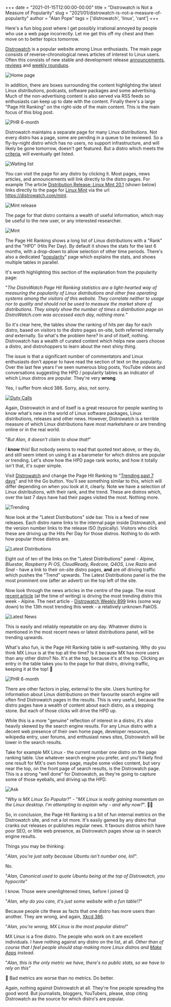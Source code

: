 +++
date = "2021-01-15T12:00:00-00:00"
title = "Distrowatch is Not a Measure of Popularity"
slug = "2021/01/distrowatch-is-not-a-measure-of-popularity"
author = "Alan Pope"
tags = ['distrowatch', 'linux', 'rant']
+++

Here's a fun blog post where I get possibly irrational annoyed by people who use a web page incorrectly. Let me get this off my chest and then move on to better topics tomorrow.

[Distrowatch](https://distrowatch.com/) is a popular website among Linux enthusiasts. The main page consists of reverse-chronological news articles of interest to Linux users. Often this consists of new stable and development release [announcements](https://distrowatch.com/11130), [reviews](https://distrowatch.com/weekly.php?issue=20210111#pakos) and [weekly roundups](https://distrowatch.com/weekly.php?issue=20210104).

![Home page](/blog/images/2021-01-15/homepage.png)

In addition, there are boxes surrounding the content highlighting the latest Linux distributions, podcasts, software packages and some advertising. Much of the non-advertising content is also served via RSS feeds so enthusiasts can keep up to date with the content. Finally there's a large "Page Hit Ranking" on the right-side of the main content. This is the main focus of this blog post.

![PHR 6-month](/blog/images/2021-01-15/6-month.png)

Distrowatch maintains a separate page for many Linux distributions. Not every distro has a page, some are pending in a queue to be reviewed. So a fly-by-night distro which has no users, no support infrastructure, and will likely be gone tomorrow, doesn't get featured. But a distro which meets the [criteria](https://distrowatch.com/dwres.php?resource=submit), will eventually get listed.

![Waiting list](/blog/images/2021-01-15/waitlist.png)

You can visit the page for any distro by clicking it. Most pages, news articles, and announcements will link directly to the distro pages. For example The article [Distribution Release: Linux Mint 20.1](https://distrowatch.com/11128) (shown below) links directly to the page for [Linux Mint](https://distrowatch.com/mint) via the url https://distrowatch.com/mint.

![Mint release](/blog/images/2021-01-15/mint-release.png)

The page for that distro contains a wealth of useful information, which may be useful to the new user, or any interested researcher.

![Mint](/blog/images/2021-01-15/mint.png)

The Page Hit Ranking shows a long list of Linux distributions with a "Rank" and the "HPD" (Hits Per Day). By default it shows the stats for the last 6 months, with a drop-down to allow selection of other time periods. There's also a dedicated "[popularity](https://distrowatch.com/dwres.php?resource=popularity)" page which explains the stats, and shows multiple tables in parallel. 

It's worth highlighting this section of the explanation from the popularity page:

"*The DistroWatch Page Hit Ranking statistics are a light-hearted way of measuring the popularity of Linux distributions and other free operating systems among the visitors of this website. They correlate neither to usage nor to quality and should not be used to measure the market share of distributions. They simply show the number of times a distribution page on DistroWatch.com was accessed each day, nothing more.*"

So it's clear here, the tables show the ranking of hits per day for each distro, based on visitors to the distro pages on-site, both referred internally *and* externally. So what's the problem here? In and of itself, nothing. Distrowatch has a wealth of curated content which helps new users choose a distro, and distrohoppers to learn about the next shiny thing.

The issue is that a significant number of commentators and Linux enthusiasts don't appear to have read the section of text on the popularity. Over the last few years I've seen numerous blog posts, YouTube videos and conversations suggesting the HPD / popularity tables is an indicator of which Linux distros are popular. They're very **wrong**.

Yes, I suffer from xkcd 386. Sorry, also, not sorry.

[![Duty Calls](/blog/images/2021-01-15/duty_calls.png)](https://xkcd.com/386/)

Again, Distrowatch in and of itself is a great resource for people wanting to know what's new in the world of Linux software packages, Linux distributions, releases and other news. However, Distrowatch is a terrible measure of which Linux distributions have most marketshare or are trending online or in the real world. 

"*But Alan, it doesn't claim to show that!*"

*I* **know** this! But nobody seems to read that quoted text above, or they do, and still seem intent on using it as a barometer for which distros are popular or trending. Let's show how the HPD page rank works, and how it totally isn't that, it's super simple.

Visit [Distrowatch](https://distrowatch.com/) and change the Page Hit Ranking to "[Trending past 7 days](https://distrowatch.com/index.php?dataspan=trending-1)" and hit the Go button. You'll see something similar to this, which will differ depending on when you look at it, clearly. Note we have a selection of Linux distributions, with their rank, and the trend. These are distros which, over the last 7 days have had their pages visited the most. Nothing more.

![Trending](/blog/images/2021-01-15/trending.png)

Now look at the "Latest Distributions" side bar. This is a feed of new releases. Each distro name links to the internal page inside Distrowatch, and the version number links to the release ISO (typically). Visitors who click these are driving up the Hits Per Day for those distros. Nothing to do with how popular those distros are.

![Latest Distributions](/blog/images/2021-01-15/latest-panel.png)

Eight out of ten of the links on the "Latest Distributions" panel - *Alpine, Bluestar, Raspberry Pi OS, CloudReady, Redcore, Q4OS, Live Razio* and *Snal* - have a link to their on-site distro pages, **and** are *all* driving traffic which pushes the "Trend" upwards. The Latest Distributions panel is the the most prominent one (after an advert) on the top left of the site.

Now look through the news articles in the centre of the page. The most [recent article](https://distrowatch.com/11130) (at the time of writing) is driving the most trending distro this week - Alpine. The next article - [Distrowatch Weekly 899](https://distrowatch.com/weekly.php?issue=20210111) links (some way down) to the 13th most trending this week - a relatively unknown PakOS.

![Latest News](/blog/images/2021-01-15/latest-news.png)

This is easily and reliably repeatable on any day. Whatever distro is mentioned in the most recent news or latest distributions panel, will be trending upwards. 

What's also fun, is the Page Hit Ranking table is self-sustaining. Why do you think MX Linux is at the top all the time? Is it because MX has more users than any other distro? No. It's at the top, because it's at the top. Clicking an entry in the table takes you to the page for that distro, driving traffic, keeping it at the top! 🤯

![PHR 6-month](/blog/images/2021-01-15/6-month.png)

There are other factors in play, external to the site. Users hunting for information about Linux distributions on their favourite search engine will often find Distrowatch pages in the results. This is very useful, because the distro pages have a wealth of content about each distro, as a stepping stone. But each of those clicks will drive the HPD up. 

While this is a more "genuine" reflection of interest in a distro, it's also heavily skewed by the search engine results. For any Linux distro with a decent web presence of their own home page, developer resources, wikipedia entry, user forums, and enthusiast news sites, Distrowatch will be lower in the search results. 

Take for example MX Linux - the current number one distro on the page ranking table. Use whatever search engine you prefer, and you'll likely find one result for MX's own home page, maybe some video content, but very near the top, on the front page of search results, is the Distrowatch page. This is a strong "well done" for Distrowatch, as they're going to capture some of those eyeballs, and driving up the HPD.

![Ask](/blog/images/2021-01-15/ask.png)

"*Why is MX Linux So Popular?*" - "*MX Linux is really gaining momentum on the Linux desktop. I'm attempting to explain why - and why now?*". 🤯🤯

So, in conclusion, the Page Hit Ranking is a bit of fun internal metrics on the Distrowatch site, and not a lot more. It's easily gamed by any distro that cranks out releases or publishes regular news. It favours distros which have poor SEO, or little web presence, as Distrowatch pages show up in search engine results. 

Things you may be thinking:

"*Alan, you're just salty because Ubuntu isn't number one, lol!*".

No. 

"*Alan, Canonical used to quote Ubuntu being at the top of Distrowatch, you hypocrite*"

I know. Those were unenlightened times, before I joined 😜

"*Alan, why do you care, it's just some website with a fun table!?*"

Because people cite these as facts that one distro has more users than another. They are wrong, and again, [Xkcd 386](https://xkcd.com/386/).

"*Alan, you're wrong, MX Linux is the most popular distro!*"

MX Linux is a fine distro. The people who work on it are excellent individuals. I have nothing against any distro on the list, at all. *Other than of course that I feel people should stop making more Linux distros and [Make Apps](https://makealinux.app/) instead.*

"*Alan, this is the only metric we have, there's no public stats, so we have to rely on this*"

🤦 Bad metrics are worse than no metrics. Do better.

Again, nothing against Distrowatch at all. They're fine people spreading the good word. But journalists, bloggers, YouTubers, please, stop citing Distrowatch as the source for which distro's are popular. 